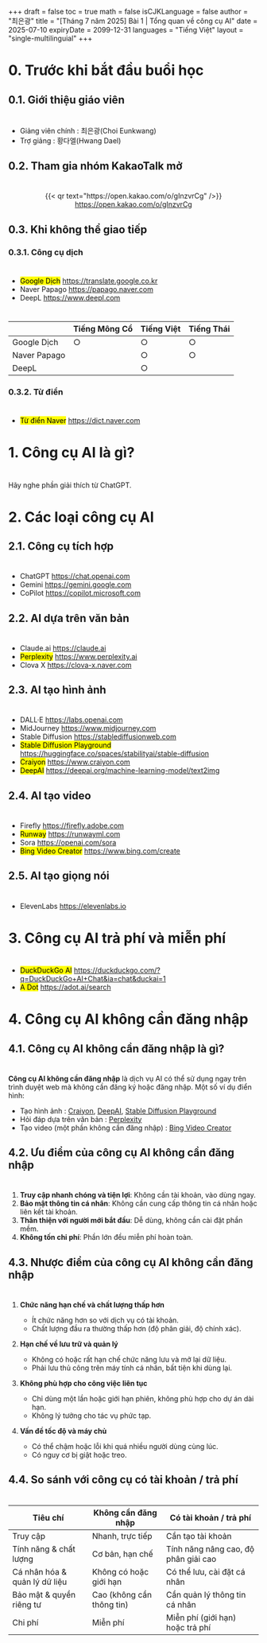 +++
draft = false
toc = true
math = false
isCJKLanguage = false
author = "최은광"
title = "[Tháng 7 năm 2025] Bài 1 | Tổng quan về công cụ AI"
date = 2025-07-10
expiryDate = 2099-12-31
languages = "Tiếng Việt"
layout = "single-multilinguial"
+++

# 0. Trước khi bắt đầu buổi học

## 0.1. Giới thiệu giáo viên

#

- Giảng viên chính : 최은광(Choi Eunkwang)
- Trợ giảng : 황다엘(Hwang Dael)

## 0.2. Tham gia nhóm KakaoTalk mở

#

<center>
{{< qr text="https://open.kakao.com/o/gInzvrCg" />}}
<a href="https://open.kakao.com/o/gInzvrCg" target="_blank" rel="noopener noreferrer">https://open.kakao.com/o/gInzvrCg</a>
</center>

## 0.3. Khi không thể giao tiếp

### 0.3.1. Công cụ dịch

#

- <mark>Google Dịch</mark> https://translate.google.co.kr
- Naver Papago https://papago.naver.com
- DeepL https://www.deepl.com

#

|               	| Tiếng Mông Cổ 	| Tiếng Việt 	| Tiếng Thái 	|
|---------------	|--------	|----------	|--------	|
| Google Dịch     	|    ○   	|     ○    	|    ○   	|
| Naver Papago 	|        	|     ○    	|    ○   	|
| DeepL   	|        	|     ○    	|        	|

### 0.3.2. Từ điển

#

- <mark>Từ điển Naver</mark> https://dict.naver.com

# 1. Công cụ AI là gì?

#

Hãy nghe phần giải thích từ ChatGPT.

# 2. Các loại công cụ AI

## 2.1. Công cụ tích hợp 

#

- ChatGPT https://chat.openai.com
- Gemini https://gemini.google.com
- CoPilot https://copilot.microsoft.com

## 2.2. AI dựa trên văn bản

#

- Claude.ai https://claude.ai
- <mark>Perplexity</mark> https://www.perplexity.ai
- Clova X https://clova-x.naver.com

## 2.3. AI tạo hình ảnh

#

- DALL·E https://labs.openai.com
- MidJourney https://www.midjourney.com
- Stable Diffusion https://stablediffusionweb.com
- <mark>Stable Diffusion Playground</mark> https://huggingface.co/spaces/stabilityai/stable-diffusion
- <mark>Craiyon</mark> https://www.craiyon.com
- <mark>DeepAI</mark> https://deepai.org/machine-learning-model/text2img

## 2.4. AI tạo video

#

- Firefly https://firefly.adobe.com
- <mark>Runway</mark> https://runwayml.com
- Sora https://openai.com/sora
- <mark>Bing Video Creator</mark> https://www.bing.com/create

## 2.5. AI tạo giọng nói

#

- ElevenLabs https://elevenlabs.io

# 3. Công cụ AI trả phí và miễn phí

#

- <mark>DuckDuckGo AI</mark> https://duckduckgo.com/?q=DuckDuckGo+AI+Chat&ia=chat&duckai=1
- <mark>A Dot</mark> https://adot.ai/search

# 4. Công cụ AI không cần đăng nhập

## 4.1. Công cụ AI không cần đăng nhập là gì?

#

**Công cụ AI không cần đăng nhập** là dịch vụ AI có thể sử dụng ngay trên trình duyệt web mà không cần đăng ký hoặc đăng nhập. Một số ví dụ điển hình:

- Tạo hình ảnh : [Craiyon](https://www.craiyon.com/), [DeepAI](https://deepai.org/), [Stable Diffusion Playground](https://huggingface.co/spaces/stabilityai/stable-diffusion)
- Hỏi đáp dựa trên văn bản : [Perplexity](https://www.perplexity.ai/)
- Tạo video (một phần không cần đăng nhập) : [Bing Video Creator](https://www.bing.com/create)

## 4.2. Ưu điểm của công cụ AI không cần đăng nhập

#

1. **Truy cập nhanh chóng và tiện lợi**: Không cần tài khoản, vào dùng ngay.
2. **Bảo mật thông tin cá nhân**: Không cần cung cấp thông tin cá nhân hoặc liên kết tài khoản.
3. **Thân thiện với người mới bắt đầu**: Dễ dùng, không cần cài đặt phần mềm.
4. **Không tốn chi phí**: Phần lớn đều miễn phí hoàn toàn.  

## 4.3. Nhược điểm của công cụ AI không cần đăng nhập

#

1. **Chức năng hạn chế và chất lượng thấp hơn**
   * Ít chức năng hơn so với dịch vụ có tài khoản.
   * Chất lượng đầu ra thường thấp hơn (độ phân giải, độ chính xác).

1. **Hạn chế về lưu trữ và quản lý**
   * Không có hoặc rất hạn chế chức năng lưu và mở lại dữ liệu.
   * Phải lưu thủ công trên máy tính cá nhân, bất tiện khi dùng lại.

1. **Không phù hợp cho công việc liên tục**
   * Chỉ dùng một lần hoặc giới hạn phiên, không phù hợp cho dự án dài hạn.
   * Không lý tưởng cho tác vụ phức tạp.

1. **Vấn đề tốc độ và máy chủ**
   * Có thể chậm hoặc lỗi khi quá nhiều người dùng cùng lúc.
   * Có nguy cơ bị giật hoặc treo.


## 4.4. So sánh với công cụ có tài khoản / trả phí

#

| Tiêu chí                      | Không cần đăng nhập       | Có tài khoản / trả phí               |
| ----------------------------- | ------------------------- | ------------------------------------ |
| Truy cập                      | Nhanh, trực tiếp          | Cần tạo tài khoản                    |
| Tính năng & chất lượng        | Cơ bản, hạn chế           | Tính năng nâng cao, độ phân giải cao |
| Cá nhân hóa & quản lý dữ liệu | Không có hoặc giới hạn    | Có thể lưu, cài đặt cá nhân          |
| Bảo mật & quyền riêng tư      | Cao (không cần thông tin) | Cần quản lý thông tin cá nhân        |
| Chi phí                       | Miễn phí                  | Miễn phí (giới hạn) hoặc trả phí     |
